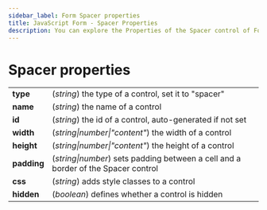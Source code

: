 ```yaml
---
sidebar_label: Form Spacer properties
title: JavaScript Form - Spacer Properties 
description: You can explore the Properties of the Spacer control of Form in the documentation of the DHTMLX JavaScript UI library. Browse developer guides and API reference, try out code examples and live demos, and download a free 30-day evaluation version of DHTMLX Suite 7.
---
```


# Spacer properties

<table>
    <tbody>
        <tr>
            <td><b>type</b></td>
            <td>(<i>string</i>) the type of a control, set it to "spacer"</td>
        </tr>
        <tr>
            <td><b>name</b></td>
            <td>(<i>string</i>) the name of a control</td>
        </tr>
        <tr>
            <td><b>id</b></td>
            <td>(<i>string</i>) the id of a control, auto-generated if not set</td>
        </tr>
        <tr>
            <td><b>width</b></td>
            <td>(<i>string|number|"content"</i>) the width of a control</td>
        </tr>
        <tr>
            <td><b>height</b></td>
            <td>(<i>string|number|"content"</i>) the height of a control</td>
        </tr>
        <tr>
            <td><b>padding</b></td>
            <td>(<i>string|number</i>) sets padding between a cell and a border of the Spacer control</td>
        </tr>
        <tr>
            <td><b>css</b></td>
            <td>(<i>string</i>) adds style classes to a control</td>
        </tr>
        <tr>
            <td><b>hidden</b></td>
            <td>(<i>boolean</i>) defines whether a control is hidden</td>
        </tr>
    </tbody>
</table>

